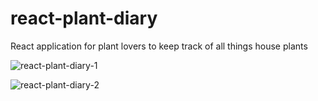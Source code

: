 # react-plant-diary
React application for plant lovers to keep track of all things house plants

![react-plant-diary-1](https://user-images.githubusercontent.com/38592156/64387413-e5c9c700-d009-11e9-94da-a513a4b9dd30.png)

![react-plant-diary-2](https://user-images.githubusercontent.com/38592156/64387414-e5c9c700-d009-11e9-8d43-a82b2895ff48.png)
